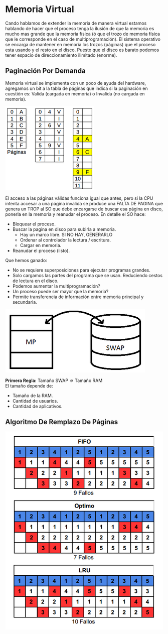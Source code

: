 # Memoria Virtual
Cando hablamos de extender la memoria de manera virtual estamos hablando de
hacer que el proceso tenga la ilusión de que la memoria es mucho mas grande
que la memoria física (ó que el trozo de memoria física que le corresponde en
el caso de multiprogramación). El sistema operativo se encarga de mantener en
memoria los trozos (páginas) que el proceso esta usando y el resto en el disco.
Puesto que el disco es barato podemos tener espacio de direccionamiento
ilimitado (enorme).

## Paginación Por Demanda
Memoria virtual se implementa con un poco de ayuda del hardware, agregamos un
bit a la tabla de páginas que indica si la paginación en cuestión es: Valida
(cargada en memoria) o Invalida (no cargada en memoria).

![Páginas](../../images/modulo3/paginas.png)

El acceso a las páginas válidas funciona igual que antes, pero si la CPU intenta
accesar a una página invalida se produce una FALTA DE PAGINA que genera un TROP
al SO que debe encargarse de buscar esa  página en disco, ponerla en la memoria
y reanudar el proceso. En detalle el SO hace:
+ Bloquear el proceso.
+ Buscar la pagina en disco para subirla a memoria.
    - Hay un marco libre. SI NO HAY, GENERARLO
    - Ordenar al controlador la lectura / escritura.
    - Cargar en memoria.
+ Reanudar el proceso (listo).

Que hemos ganado:
+ No se requiere superposiciones para ejecutar programas grandes.
+ Solo cargamos las partes del programa que se usan. Reduciendo cestos de
  lectura en el disco.
+ Podemos aumentar la multiprogramación?
+ Un proceso puede ser mayor que la memoria?
+ Permite transferencia de información entre memoria principal y secundaria.

![MP<->SWAP](../../images/modulo3/mp_swap.png)

__Primera Regla:__ Tamaño SWAP => Tamaño RAM  
El tamaño depende de:
+ Tamaño de la RAM.
+ Cantidad de usuarios.
+ Cantidad de aplicativos.

## Algoritmo De Remplazo De Páginas

![Algoritmos](../../images/modulo3/algoritmos_remplazo_paginas.png)

